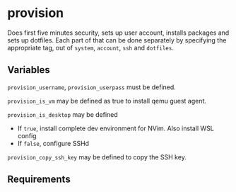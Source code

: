 provision
=========

Does first five minutes security, sets up user account,
installs packages and sets up dotfiles.
Each part of that can be done separately by specifying the appropriate tag,
out of `system`, `account`, `ssh` and `dotfiles`.

Variables
------------

`provision_username`, `provision_userpass` must be defined.

`provision_is_vm` may be defined as true to install qemu guest agent.

`provision_is_desktop` may be defined

- If `true`, install complete dev environment for NVim. Also install WSL config
- If `false`, configure SSHd

`provision_copy_ssh_key` may be defined to copy the SSH key.

Requirements
------------
